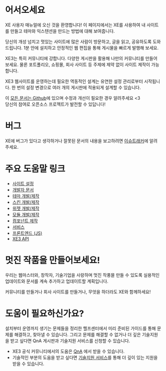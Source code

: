 # 어서오세요
XE 사용자 매뉴얼에 오신 것을 환영합니다! 이 페이지에서는 XE를 사용하여 내 사이트를 만들고 테마와 익스텐션을 만드는 방법에 대해 보여줍니다.

당신의 개성 넘치고 멋있는 사이트에 많은 사람이 방문하고, 글을 읽고, 공유하도록 도와드립니다. 
1분 안에 설치하고 안정적인 웹 편집을 통해 게시물을 빠르게 발행해 보세요.

XE3는 특히 커뮤니티에 강합니다. 다양한 게시판을 활용해 나만의 커뮤니티를 만들어 보세요.
물론 포트폴리오, 쇼핑몰, 회사 사이트 등 주제에 제약 없이 사이트 제작이 가능합니다.


XE3 웹사이트를 운영하는데 필요한 역동적인 설계는 유연한 설정 관리로부터 시작됩니다.
한 번의 설정 변경으로 여러 개의 게시판에 적용되게 설계할 수 있습니다. 

이 [모든 문서는 Github](https://github.com/xpressengine/xpressengine-manual)에 있으며 수정과 개선이 필요한 경우 알려주세요 <3<br>
당신의 참여로 오픈소스 프로젝트가 발전할 수 있답니다!

# 버그
XE에 버그가 있다고 생각하거나 잘못된 문서의 내용을 보고하려면 [이슈트래커](https://github.com/xpressengine/xpressengine/issues)에 알려주세요.


# 주요 도움말 링크

* [사이트 설정](core-setupindex/member-management.md)
* [개발자 문서](developer-docs/introduce.md)
* [테마 개발/제작](theme-develop/introduce.md)
* [스킨 개발/제작](skin-develop/introduce.md)
* [위젯 개발/제작](widget-develop/introduce.md)
* [모듈 개발/제작](module-develop/introduce.md)
* [컴포넌트 제작](component-develop/introduce.md)
* [서비스](xe-service/service-category.md)
* [프론트엔드 \(JS\)](js/js.md)
* [XE3 API](http://api.xpressengine.io/master/index.html)

# 멋진 작품을 만들어보세요!
우리는 웹마스터와, 창작자, 기술기업을 사랑하며 멋진 작풍믈 만들 수 있도록 실용적인 업데이트와 문서를 계속 추가하고 업데이트할 계획입니다.

커뮤니티를 만들거나 회사 사이트를 만들거나, 무엇을 하더라도 XE와 함께하세요!

# 도움이 필요하신가요?
설치부터 운영까지 생기는 문제들을 정리한 헬프센터에서 미리 준비된 가이드를 통해 문제를 해결하고, 찾아낼 수 있습니다.
그리고 문제를 해결할 수 없거나 더 깊은 기술지원을 받고 싶다면 QnA 게시판과 기술지원 서비스를 신청할 수 있습니다.

* XE3 공식 커뮤니티에서의 도움은 [QnA](https://www.xpressengine.io/qna) 에서 받을 수 있습니다.
* 기술적인 부분의 도움을 받고 싶다면 [기술지원 서비스](https://www.xpressengine.io/tech_service)를 통해 더 깊이 있는 지원을 받을 수 있습니다.
